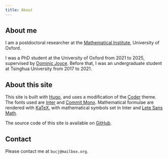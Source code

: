 ```yaml
---
title: About
---
```


## About me

I am a postdoctoral researcher at the
[Mathematical Institute](https://www.maths.ox.ac.uk/),
University of Oxford.

I was a PhD student at the University of Oxford from 2021 to 2025,
supervised by [Dominic Joyce](https://people.maths.ox.ac.uk/joyce/).
Before that, I was an undergraduate student at Tsinghua University
from 2017 to 2021.

## About this site

This site is built with [Hugo](https://gohugo.io/),
and uses a modification of the [Coder](https://github.com/luizdepra/hugo-coder) theme.
The fonts used are [Inter](https://rsms.me/inter/)
and [Commit Mono](https://commitmono.com/).
Mathematical formulae are rendered with
[KaTeX](https://katex.org/),
with mathematical symbols set in Inter and
[Lete Sans Math](https://github.com/abccsss/LeteSansMath).

The source code of this site is available on
[GitHub](https://github.com/chenjing-bu/chenjing-bu.github.io).

## Contact

Please contact me at
`bucj@mailbox.org`.

